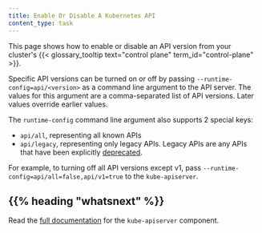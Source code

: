 ```yaml
---
title: Enable Or Disable A Kubernetes API
content_type: task
---
```


<!-- overview -->
This page shows how to enable or disable an API version from your cluster's
{{< glossary_tooltip text="control plane" term_id="control-plane" >}}.

<!-- steps -->


Specific API versions can be turned on or off by passing `--runtime-config=api/<version>` as a
command line argument to the API server. The values for this argument are a comma-separated
list of API versions. Later values override earlier values.

The `runtime-config` command line argument also supports 2 special keys:

- `api/all`, representing all known APIs
- `api/legacy`, representing only legacy APIs. Legacy APIs are any APIs that have been
   explicitly [deprecated](/docs/reference/using-api/deprecation-policy/).

For example, to turning off all API versions except v1, pass `--runtime-config=api/all=false,api/v1=true`
to the `kube-apiserver`.

## {{% heading "whatsnext" %}}

Read the [full documentation](/docs/reference/command-line-tools-reference/kube-apiserver/)
for the `kube-apiserver` component.
